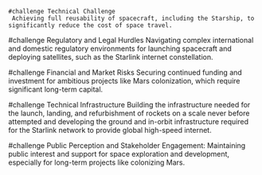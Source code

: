     #challenge Technical Challenge
     Achieving full reusability of spacecraft, including the Starship, to significantly reduce the cost of space travel.

#challenge Regulatory and Legal Hurdles
     Navigating complex international and domestic regulatory environments for launching spacecraft and deploying satellites, such as the Starlink internet constellation.

#challenge Financial and Market Risks
     Securing continued funding and investment for ambitious projects like Mars colonization, which require significant long-term capital.

#challenge Technical Infrastructure
     Building the infrastructure needed for the launch, landing, and refurbishment of rockets on a scale never before attempted and developing the ground and in-orbit infrastructure required for the Starlink network to provide global high-speed internet.

#challenge Public Perception and Stakeholder Engagement:
     Maintaining public interest and support for space exploration and development, especially for long-term projects like colonizing Mars.


